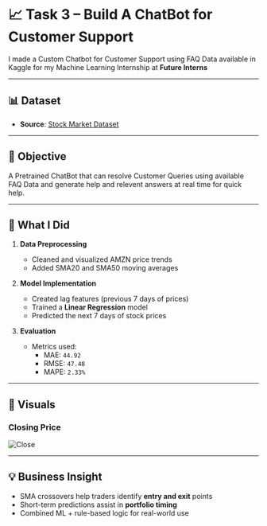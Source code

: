 # 📈 Task 3 – Build A ChatBot for Customer Support

I made a Custom Chatbot for Customer Support using FAQ Data available in Kaggle for my Machine Learning Internship at **Future Interns**

---

## 📊 Dataset
- **Source**: [Stock Market Dataset](https://www.kaggle.com/datasets/waseemalastal/customer-support-ticket-dataset)

---

## 🎯 Objective
A Pretrained ChatBot that can resolve Customer Queries using available FAQ Data and generate help and relevent answers at real time for quick help.

---

## 🧠 What I Did

1. **Data Preprocessing**
   - Cleaned and visualized AMZN price trends
   - Added SMA20 and SMA50 moving averages

2. **Model Implementation**
   - Created lag features (previous 7 days of prices)
   - Trained a **Linear Regression** model
   - Predicted the next 7 days of stock prices

3. **Evaluation**
   - Metrics used:  
     - MAE: `44.92`  
     - RMSE: `47.48`  
     - MAPE: `2.33%`


---

## 📸 Visuals

### Closing Price  
![Close](Visualization/AMZN_Close_Price.png)

---

## 💡 Business Insight

- SMA crossovers help traders identify **entry and exit** points
- Short-term predictions assist in **portfolio timing**
- Combined ML + rule-based logic for real-world use
